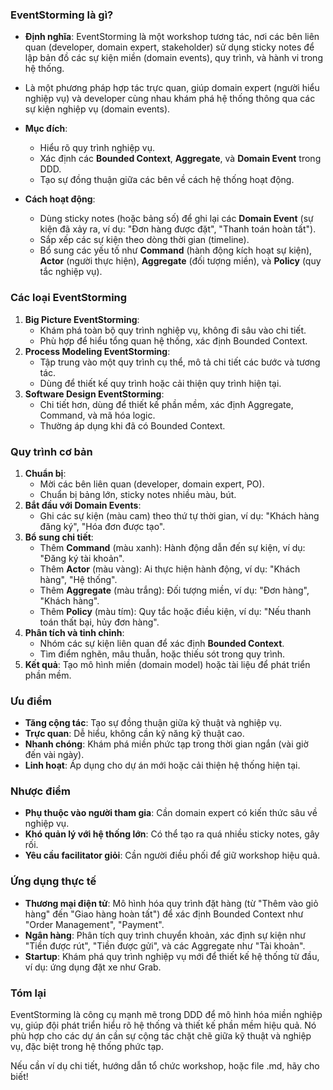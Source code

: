 ### **EventStorming là gì?**
- **Định nghĩa**: EventStorming là một workshop tương tác, nơi các bên liên quan (developer, domain expert, stakeholder) sử dụng sticky notes để lập bản đồ các sự kiện miền (domain events), quy trình, và hành vi trong hệ thống.
- Là một phương pháp hợp tác trực quan, giúp domain expert (người hiểu nghiệp vụ) và developer cùng nhau khám phá hệ thống thông qua các sự kiện nghiệp vụ (domain events).

- **Mục đích**: 
  - Hiểu rõ quy trình nghiệp vụ.
  - Xác định các **Bounded Context**, **Aggregate**, và **Domain Event** trong DDD.
  - Tạo sự đồng thuận giữa các bên về cách hệ thống hoạt động.
- **Cách hoạt động**: 
  - Dùng sticky notes (hoặc bảng số) để ghi lại các **Domain Event** (sự kiện đã xảy ra, ví dụ: "Đơn hàng được đặt", "Thanh toán hoàn tất").
  - Sắp xếp các sự kiện theo dòng thời gian (timeline).
  - Bổ sung các yếu tố như **Command** (hành động kích hoạt sự kiện), **Actor** (người thực hiện), **Aggregate** (đối tượng miền), và **Policy** (quy tắc nghiệp vụ).

### **Các loại EventStorming**
1. **Big Picture EventStorming**: 
   - Khám phá toàn bộ quy trình nghiệp vụ, không đi sâu vào chi tiết.
   - Phù hợp để hiểu tổng quan hệ thống, xác định Bounded Context.
2. **Process Modeling EventStorming**: 
   - Tập trung vào một quy trình cụ thể, mô tả chi tiết các bước và tương tác.
   - Dùng để thiết kế quy trình hoặc cải thiện quy trình hiện tại.
3. **Software Design EventStorming**: 
   - Chi tiết hơn, dùng để thiết kế phần mềm, xác định Aggregate, Command, và mã hóa logic.
   - Thường áp dụng khi đã có Bounded Context.

### **Quy trình cơ bản**
1. **Chuẩn bị**: 
   - Mời các bên liên quan (developer, domain expert, PO).
   - Chuẩn bị bảng lớn, sticky notes nhiều màu, bút.
2. **Bắt đầu với Domain Events**:
   - Ghi các sự kiện (màu cam) theo thứ tự thời gian, ví dụ: "Khách hàng đăng ký", "Hóa đơn được tạo".
3. **Bổ sung chi tiết**:
   - Thêm **Command** (màu xanh): Hành động dẫn đến sự kiện, ví dụ: "Đăng ký tài khoản".
   - Thêm **Actor** (màu vàng): Ai thực hiện hành động, ví dụ: "Khách hàng", "Hệ thống".
   - Thêm **Aggregate** (màu trắng): Đối tượng miền, ví dụ: "Đơn hàng", "Khách hàng".
   - Thêm **Policy** (màu tím): Quy tắc hoặc điều kiện, ví dụ: "Nếu thanh toán thất bại, hủy đơn hàng".
4. **Phân tích và tinh chỉnh**:
   - Nhóm các sự kiện liên quan để xác định **Bounded Context**.
   - Tìm điểm nghẽn, mâu thuẫn, hoặc thiếu sót trong quy trình.
5. **Kết quả**: Tạo mô hình miền (domain model) hoặc tài liệu để phát triển phần mềm.

### **Ưu điểm**
- **Tăng cộng tác**: Tạo sự đồng thuận giữa kỹ thuật và nghiệp vụ.
- **Trực quan**: Dễ hiểu, không cần kỹ năng kỹ thuật cao.
- **Nhanh chóng**: Khám phá miền phức tạp trong thời gian ngắn (vài giờ đến vài ngày).
- **Linh hoạt**: Áp dụng cho dự án mới hoặc cải thiện hệ thống hiện tại.

### **Nhược điểm**
- **Phụ thuộc vào người tham gia**: Cần domain expert có kiến thức sâu về nghiệp vụ.
- **Khó quản lý với hệ thống lớn**: Có thể tạo ra quá nhiều sticky notes, gây rối.
- **Yêu cầu facilitator giỏi**: Cần người điều phối để giữ workshop hiệu quả.

### **Ứng dụng thực tế**
- **Thương mại điện tử**: Mô hình hóa quy trình đặt hàng (từ "Thêm vào giỏ hàng" đến "Giao hàng hoàn tất") để xác định Bounded Context như "Order Management", "Payment".
- **Ngân hàng**: Phân tích quy trình chuyển khoản, xác định sự kiện như "Tiền được rút", "Tiền được gửi", và các Aggregate như "Tài khoản".
- **Startup**: Khám phá quy trình nghiệp vụ mới để thiết kế hệ thống từ đầu, ví dụ: ứng dụng đặt xe như Grab.

### **Tóm lại**
EventStorming là công cụ mạnh mẽ trong DDD để mô hình hóa miền nghiệp vụ, giúp đội phát triển hiểu rõ hệ thống và thiết kế phần mềm hiệu quả. Nó phù hợp cho các dự án cần sự cộng tác chặt chẽ giữa kỹ thuật và nghiệp vụ, đặc biệt trong hệ thống phức tạp.

Nếu cần ví dụ chi tiết, hướng dẫn tổ chức workshop, hoặc file .md, hãy cho biết!